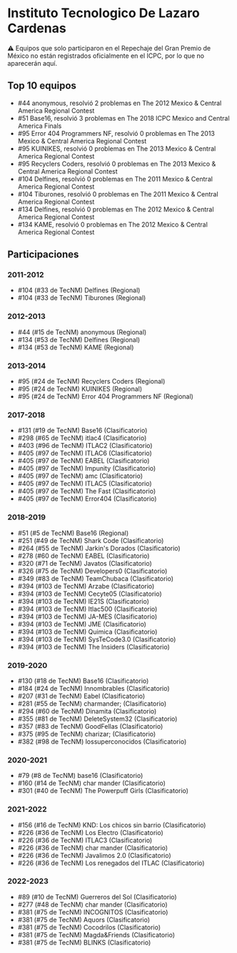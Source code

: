 # Instituto Tecnologico De Lazaro Cardenas

:warning: Equipos que solo participaron en el Repechaje del Gran Premio de México no están registrados oficialmente en el ICPC, por lo que no aparecerán aquí.

## Top 10 equipos

- #44 anonymous, resolvió 2 problemas en The 2012 Mexico & Central America Regional Contest
- #51 Base16, resolvió 3 problemas en The 2018 ICPC Mexico and Central America Finals
- #95 Error 404 Programmers NF, resolvió 0 problemas en The 2013 Mexico & Central America Regional Contest
- #95 KUINIKES, resolvió 0 problemas en The 2013 Mexico & Central America Regional Contest
- #95 Recyclers Coders, resolvió 0 problemas en The 2013 Mexico & Central America Regional Contest
- #104 Delfines, resolvió 0 problemas en The 2011 Mexico & Central America Regional Contest
- #104 Tiburones, resolvió 0 problemas en The 2011 Mexico & Central America Regional Contest
- #134 Delfines, resolvió 0 problemas en The 2012 Mexico & Central America Regional Contest
- #134 KAME, resolvió 0 problemas en The 2012 Mexico & Central America Regional Contest

## Participaciones

### 2011-2012

- #104 (#33 de TecNM) Delfines (Regional)
- #104 (#33 de TecNM) Tiburones (Regional)

### 2012-2013

- #44 (#15 de TecNM) anonymous (Regional)
- #134 (#53 de TecNM) Delfines (Regional)
- #134 (#53 de TecNM) KAME (Regional)

### 2013-2014

- #95 (#24 de TecNM) Recyclers Coders (Regional)
- #95 (#24 de TecNM) KUINIKES (Regional)
- #95 (#24 de TecNM) Error 404 Programmers NF (Regional)

### 2017-2018

- #131 (#19 de TecNM) Base16 (Clasificatorio)
- #298 (#65 de TecNM) itlac4 (Clasificatorio)
- #403 (#96 de TecNM) ITLAC2 (Clasificatorio)
- #405 (#97 de TecNM) ITLAC6 (Clasificatorio)
- #405 (#97 de TecNM) EABEL (Clasificatorio)
- #405 (#97 de TecNM) Impunity (Clasificatorio)
- #405 (#97 de TecNM) amc (Clasificatorio)
- #405 (#97 de TecNM) ITLAC5 (Clasificatorio)
- #405 (#97 de TecNM) The Fast (Clasificatorio)
- #405 (#97 de TecNM) Error404 (Clasificatorio)

### 2018-2019

- #51 (#5 de TecNM) Base16 (Regional)
- #251 (#49 de TecNM) Shark Code (Clasificatorio)
- #264 (#55 de TecNM) Jarkin's Dorados (Clasificatorio)
- #278 (#60 de TecNM) EABEL (Clasificatorio)
- #320 (#71 de TecNM) Javatos (Clasificatorio)
- #326 (#75 de TecNM) Developers0 (Clasificatorio)
- #349 (#83 de TecNM) TeamChubaca (Clasificatorio)
- #394 (#103 de TecNM) Arzabe (Clasificatorio)
- #394 (#103 de TecNM) Cecyte05 (Clasificatorio)
- #394 (#103 de TecNM) IE21S (Clasificatorio)
- #394 (#103 de TecNM) Itlac500 (Clasificatorio)
- #394 (#103 de TecNM) JA-MES (Clasificatorio)
- #394 (#103 de TecNM) JME (Clasificatorio)
- #394 (#103 de TecNM) Quimica (Clasificatorio)
- #394 (#103 de TecNM) SysTeCode3.0 (Clasificatorio)
- #394 (#103 de TecNM) The Insiders (Clasificatorio)

### 2019-2020

- #130 (#18 de TecNM) Base16 (Clasificatorio)
- #184 (#24 de TecNM) Innombrables (Clasificatorio)
- #207 (#31 de TecNM) Eabel (Clasificatorio)
- #281 (#55 de TecNM) charmander; (Clasificatorio)
- #294 (#60 de TecNM) Dinamita (Clasificatorio)
- #355 (#81 de TecNM) DeleteSystem32 (Clasificatorio)
- #357 (#83 de TecNM) GoodFellas (Clasificatorio)
- #375 (#95 de TecNM) charizar; (Clasificatorio)
- #382 (#98 de TecNM) lossuperconocidos (Clasificatorio)

### 2020-2021

- #79 (#8 de TecNM) base16 (Clasificatorio)
- #160 (#14 de TecNM) char mander (Clasificatorio)
- #301 (#40 de TecNM) The Powerpuff Girls (Clasificatorio)

### 2021-2022

- #156 (#16 de TecNM) KND: Los chicos sin barrio (Clasificatorio)
- #226 (#36 de TecNM) Los Electro (Clasificatorio)
- #226 (#36 de TecNM) ITLAC3 (Clasificatorio)
- #226 (#36 de TecNM) char mander (Clasificatorio)
- #226 (#36 de TecNM) Javalimos 2.0 (Clasificatorio)
- #226 (#36 de TecNM) Los renegados del ITLAC (Clasificatorio)

### 2022-2023

- #89 (#10 de TecNM) Guerreros del Sol (Clasificatorio)
- #277 (#48 de TecNM) char mander (Clasificatorio)
- #381 (#75 de TecNM) INCOGNITOS (Clasificatorio)
- #381 (#75 de TecNM) Aquors (Clasificatorio)
- #381 (#75 de TecNM) Cocodrilos (Clasificatorio)
- #381 (#75 de TecNM) Magda&Friends (Clasificatorio)
- #381 (#75 de TecNM) BLINKS (Clasificatorio)



